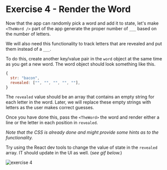 # Exercise 4 - Render the Word

Now that the app can randomly pick a word and add it to state, let's make `<TheWord />` part of the app generate the proper number of `___` based on the number of letters.

We will also need this functionality to track letters that are revealed and put them instead of a `___`.

To do this, create another key/value pair in the `word` object at the same time as you get a new word. The word object should look something like this.

```js
{
  str: "bacon",
  revealed: ["", "", "", "", ""],
}
```

The `revealed` value should be an array that contains an empty string for each letter in the word. Later, we will replace these empty strings with letters as the user makes correct guesses.

Once you have done this, pass the `<TheWord>` the word and render either a line or the letter in each position in `revealed`.

_Note that the CSS is already done and might provide some hints as to the functionality._

Try using the React dev tools to change the value of state in the `revealed` array. IT should update in the UI as well. (_see gif below._)

![exercise 4](../__lecture/assets/ex_4.gif)
